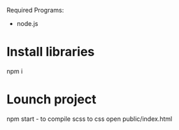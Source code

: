 Required Programs:
  * node.js

# Install libraries
  npm i

# Lounch project
  npm start - to compile scss to css
  open public/index.html